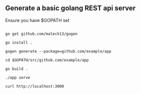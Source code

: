 
## Generate a basic golang REST api server

Ensure you have $GOPATH set

```

go get github.com/maleck13/gogen

go install .

gogen generate --package=github.com/example/app

cd $GOPATH/src/github.com/example/app

go build .

./app serve

curl http://localhost:3000

```